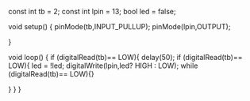 const int tb = 2;
const int lpin = 13;
bool led = false;

void setup() {
 pinMode(tb,INPUT_PULLUP);
 pinMode(lpin,OUTPUT);

}

void loop() {
 if (digitalRead(tb)== LOW){
 delay(50);
 if (digitalRead(tb)== LOW){
 led = !led;
 digitalWrite(lpin,led? HIGH : LOW);
 while (digitalRead(tb)== LOW){}

}
 }
 }

